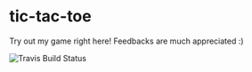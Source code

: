 # tic-tac-toe
Try out my game right here! Feedbacks are much appreciated :)

![Travis Build Status](https://img.shields.io/travis/shawnlimws/tic-tac-toe.svg)
